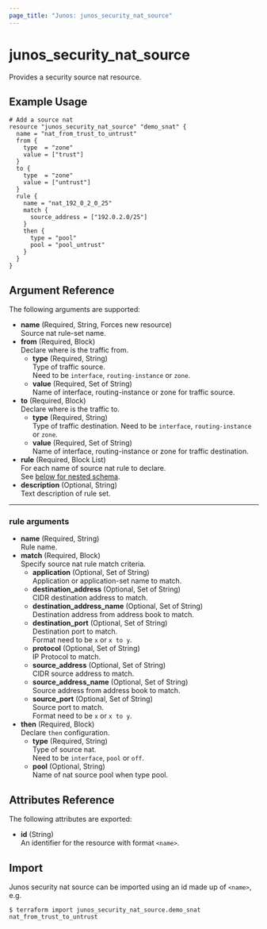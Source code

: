 ```yaml
---
page_title: "Junos: junos_security_nat_source"
---
```


# junos_security_nat_source

Provides a security source nat resource.

## Example Usage

```hcl
# Add a source nat
resource "junos_security_nat_source" "demo_snat" {
  name = "nat_from_trust_to_untrust"
  from {
    type  = "zone"
    value = ["trust"]
  }
  to {
    type  = "zone"
    value = ["untrust"]
  }
  rule {
    name = "nat_192_0_2_0_25"
    match {
      source_address = ["192.0.2.0/25"]
    }
    then {
      type = "pool"
      pool = "pool_untrust"
    }
  }
}
```

## Argument Reference

The following arguments are supported:

- **name** (Required, String, Forces new resource)  
  Source nat rule-set name.
- **from** (Required, Block)  
  Declare where is the traffic from.
  - **type** (Required, String)  
    Type of traffic source.  
    Need to be `interface`, `routing-instance` or `zone`.
  - **value** (Required, Set of String)  
    Name of interface, routing-instance or zone for traffic source.
- **to** (Required, Block)  
  Declare where is the traffic to.
  - **type** (Required, String)  
    Type of traffic destination.
    Need to be `interface`, `routing-instance` or `zone`.
  - **value** (Required, Set of String)  
    Name of interface, routing-instance or zone for traffic destination.
- **rule** (Required, Block List)  
  For each name of source nat rule to declare.  
  See [below for nested schema](#rule-arguments).
- **description** (Optional, String)  
  Text description of rule set.

---

### rule arguments

- **name** (Required, String)  
  Rule name.
- **match** (Required, Block)  
  Specify source nat rule match criteria.
  - **application** (Optional, Set of String)  
    Application or application-set name to match.
  - **destination_address** (Optional, Set of String)  
    CIDR destination address to match.
  - **destination_address_name** (Optional, Set of String)  
    Destination address from address book to match.
  - **destination_port** (Optional, Set of String)  
    Destination port to match.  
    Format need to be `x` or `x to y`.
  - **protocol** (Optional, Set of String)  
    IP Protocol to match.
  - **source_address** (Optional, Set of String)  
    CIDR source address to match.
  - **source_address_name** (Optional, Set of String)  
    Source address from address book to match.
  - **source_port** (Optional, Set of String)  
    Source port to match.  
    Format need to be `x` or `x to y`.
- **then** (Required, Block)  
  Declare `then` configuration.
  - **type** (Required, String)  
    Type of source nat.  
    Need to be `interface`, `pool` or `off`.
  - **pool** (Optional, String)  
    Name of nat source pool when type pool.

## Attributes Reference

The following attributes are exported:

- **id** (String)  
  An identifier for the resource with format `<name>`.

## Import

Junos security nat source can be imported using an id made up of `<name>`, e.g.

```shell
$ terraform import junos_security_nat_source.demo_snat nat_from_trust_to_untrust
```
